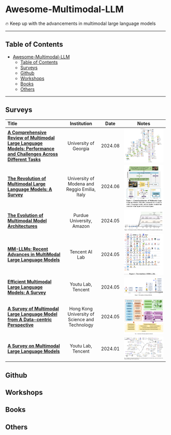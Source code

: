 # Awesome-Multimodal-LLM
🔥 Keep up with the advancements in multimodal large language models

---

## Table of Contents

- [Awesome-Multimodal-LLM](#awesome-multimodal-llm)
  - [Table of Contents](#table-of-contents)
  - [Surveys](#surveys)
  - [Github](#github)
  - [Workshops](#workshops)
  - [Books](#books)
  - [Others](#others)

---


## Surveys
|  Title  |   Institution  |   Date   |   Notes   |
|:--------|:--------:|:--------:|:--------:|
| **[A Comprehensive Review of Multimodal Large Language Models: Performance and Challenges Across Different Tasks](https://arxiv.org/pdf/2408.01319)** | University of Georgia | 2024.08 | <img src="figures/survey/A Comprehensive Review of Multimodal Large Language Models- Performance and Challenges Across Different Tasks.png" width="100%" height="100%">
| **[The Revolution of Multimodal Large Language Models: A Survey](https://arxiv.org/pdf/2402.12451)** | University of Modena and Reggio Emilia, Italy | 2024.06 | <img src="figures/survey/The Revolution of Multimodal Large Language Models- A Survey.png" width="100%" height="100%">
| **[The Evolution of Multimodal Model Architectures](https://arxiv.org/pdf/2405.17927)** | Purdue University, Amazon | 2024.05 | <img src="figures/survey/The Evolution of Multimodal Model Architectures.png" width="100%" height="100%">
| **[MM-LLMs: Recent Advances in MultiModal Large Language Models](https://arxiv.org/pdf/2401.13601)** | Tencent AI Lab | 2024.05 | <img src="figures/survey/MM-LLMs- Recent Advances in MultiModal Large Language Models.png" width="100%" height="100%">
| **[Efficient Multimodal Large Language Models: A Survey](https://arxiv.org/pdf/2405.10739v1)** | Youtu Lab, Tencent | 2024.05 | <img src="figures/survey/Efficient Multimodal Large Language Models- A Survey.png" width="100%" height="100%">
| **[A Survey of Multimodal Large Language Model from A Data-centric Perspective](https://arxiv.org/pdf/2405.16640)** | Hong Kong University of Science and Technology | 2024.05 | <img src="figures/survey/A Survey of Multimodal Large Language Model from A Data-centric Perspective.png" width="100%" height="100%">
| **[A Survey on Multimodal Large Language Models](https://arxiv.org/pdf/2306.13549)** | Youtu Lab, Tencent | 2024.01 | <img src="figures/survey/A Survey on Multimodal Large Language Models.png" width="100%" height="100%">



## Github


## Workshops


## Books



## Others